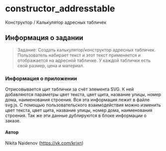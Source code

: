 # constructor_addresstable
Конструктор / Калькулятор адресных табличек

## Информация о задании
> Задание:
Создать калькулятор/конструктор адресных табличек. Пользователь набирает текст и этот текст применяется и отображается на адресной табличке. У каждой таблички есть свой размер, цена и материал.

### Информация о приложении
Отрисовывается щит таблички за счёт элемента SVG. К ней добавляются параметры цвет текста, цвет щита, название улицы, номер дома, наименования строения. Вся эта информация лежит в файле svg.js.
С помощью пользовательского взаимодействия можно изменить цвет текста, цвет щита, название улицы, номер дома, наименования строения.
Так же эти данные дублируются в блоке информации о заказе.

#### Автор

Nikita Naidenov
(https://vk.com/krixn)

